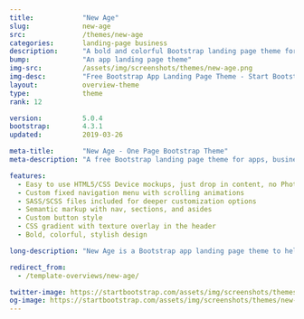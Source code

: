 ```yaml
---
title:            "New Age"
slug:             new-age
src:              /themes/new-age
categories:       landing-page business
description:      "A bold and colorful Bootstrap landing page theme for web apps or other business use"
bump:             "An app landing page theme"
img-src:          /assets/img/screenshots/themes/new-age.png
img-desc:         "Free Bootstrap App Landing Page Theme - Start Bootstrap"
layout:           overview-theme
type:             theme
rank: 12

version:          5.0.4
bootstrap:        4.3.1
updated:          2019-03-26

meta-title:       "New Age - One Page Bootstrap Theme"
meta-description: "A free Bootstrap landing page theme for apps, businesses, and other multipurpose uses. All Start Bootstrap templates are free to download and open source."

features:
  - Easy to use HTML5/CSS Device mockups, just drop in content, no Photoshop or image editing necessary!
  - Custom fixed navigation menu with scrolling animations
  - SASS/SCSS files included for deeper customization options
  - Semantic markup with nav, sections, and asides
  - Custom button style
  - CSS gradient with texture overlay in the header
  - Bold, colorful, stylish design

long-description: "New Age is a Bootstrap app landing page theme to help you beautifully showcase your web app or anything else! This theme features a bold, colorful design with various content sections that will be an excellent boilerplate for your next Bootstrap based project!"

redirect_from:
  - /template-overviews/new-age/

twitter-image: https://startbootstrap.com/assets/img/screenshots/themes/twitter/new-age.png
og-image: https://startbootstrap.com/assets/img/screenshots/themes/new-age.png
---
```

